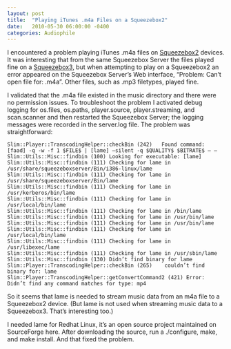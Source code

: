 ```yaml
---
layout: post
title:  "Playing iTunes .m4a Files on a Squeezebox2"
date:   2010-05-30 06:00:00 -0400
categories: Audiophile
---
```

I encountered a problem playing iTunes .m4a files on [Squeezebox2][Squeezebox2WikiURL] devices. It was interesting that
from the same Squeezebox Server the files played fine on a [Squeezebox3][Squeezebox3WikiURL], but when attempting to play
on a Squeezebox2 an error appeared on the Squeezebox Server’s Web interface, “Problem: Can’t open file for: <file>.m4a”.
Other files, such as .mp3 filetypes, played fine.

I validated that the .m4a file existed in the music directory and there were no permission issues.
To troubleshoot the problem I activated debug logging for os.files, os.paths, player.source, player.streaming, and scan.scanner
and then restarted the Squeezebox Server; the logging messages were recorded in the server.log file. The problem was straightforward:

```
Slim::Player::TranscodingHelper::checkBin (242)   Found command: [faad] -q -w -f 1 $FILE$ | [lame] –silent -q $QUALITY$ $BITRATE$ – –
Slim::Utils::Misc::findbin (100) Looking for executable: [lame]
Slim::Utils::Misc::findbin (111) Checking for lame in /usr/share/squeezeboxserver/Bin/i386-linux/lame
Slim::Utils::Misc::findbin (111) Checking for lame in /usr/share/squeezeboxserver/Bin/lame
Slim::Utils::Misc::findbin (111) Checking for lame in /usr/kerberos/bin/lame
Slim::Utils::Misc::findbin (111) Checking for lame in /usr/local/bin/lame
Slim::Utils::Misc::findbin (111) Checking for lame in /bin/lame
Slim::Utils::Misc::findbin (111) Checking for lame in /usr/bin/lame
Slim::Utils::Misc::findbin (111) Checking for lame in /usr/bin/lame
Slim::Utils::Misc::findbin (111) Checking for lame in /usr/local/bin/lame
Slim::Utils::Misc::findbin (111) Checking for lame in /usr/libexec/lame
Slim::Utils::Misc::findbin (111) Checking for lame in /usr/sbin/lame
Slim::Utils::Misc::findbin (130) Didn’t find binary for lame
Slim::Player::TranscodingHelper::checkBin (265)    couldn’t find binary for: lame
Slim::Player::TranscodingHelper::getConvertCommand2 (421) Error: Didn’t find any command matches for type: mp4
```

So it seems that lame is needed to stream music data from an m4a file to a Squeezebox2 device.
(But lame is not used when streaming music data to a Squeezebox3. That’s interesting too.)

I needed lame for Redhat Linux, it’s an open source project maintained on SourceForge here.
After downloading the source, run a ./configure, make, and make install. And that fixed the problem.

[Squeezebox2WikiURL]: https://wiki.slimdevices.com/index.php/Squeezebox2.html
[Squeezebox3WikiURL]: https://wiki.slimdevices.com/index.php/Squeezebox_3rd_Generation.html
